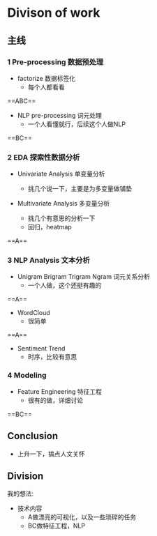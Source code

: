 # Divison of work

## 主线

### 1 Pre-processing 数据预处理

- factorize 数据标签化
  - 每个人都看看

==ABC==

- NLP pre-processing 词元处理
  - 一个人看懂就行，后续这个人做NLP

==BC==

### 2 EDA 探索性数据分析

- Univariate Analysis 单变量分析
  - 挑几个说一下，主要是为多变量做铺垫

- Multivariate Analysis 多变量分析
  - 挑几个有意思的分析一下
  - 回归，heatmap

==A==

### 3 NLP Analysis 文本分析

- Unigram Brigram Trigram Ngram 词元关系分析
  - 一个人做，这个还挺有趣的

==A==

- WordCloud
  - 很简单

==A==

- Sentiment Trend
  - 时序，比较有意思
  
    

### 4 Modeling

- Feature Engineering 特征工程
  - 很有的做，详细讨论

==BC==

## Conclusion

- 上升一下，搞点人文关怀





## Division

我的想法:

- 技术内容
  - A做漂亮的可视化，以及一些琐碎的任务
  - BC做特征工程，NLP
  
  
  

